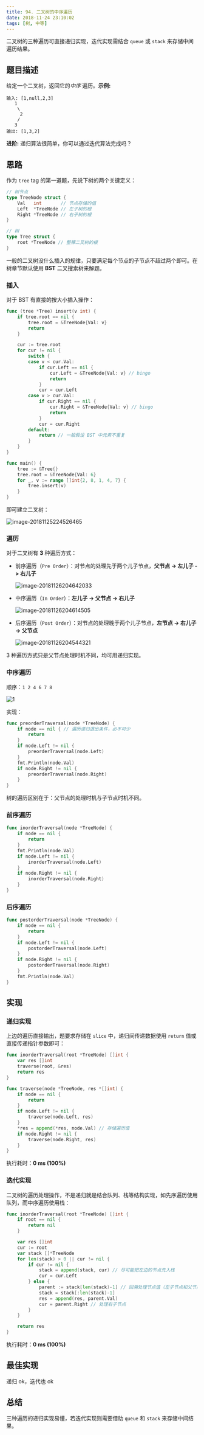 ```yaml
---
title: 94. 二叉树的中序遍历
date: 2018-11-24 23:10:02
tags: [树, 中等]
---
```


二叉树的三种遍历可直接递归实现，迭代实现需结合 `queue` 或 `stack` 来存储中间遍历结果。

<!-- more -->

## 题目描述

给定一个二叉树，返回它的*中序* 遍历。**示例:**

```
输入: [1,null,2,3]
   1
    \
     2
    /
   3
输出: [1,3,2]
```

**进阶:** 递归算法很简单，你可以通过迭代算法完成吗？

## 思路

作为 `tree` tag 的第一道题，先说下树的两个关键定义：

```go
// 树节点
type TreeNode struct {
	Val   int       // 节点存储的值
	Left  *TreeNode // 左子树的根
	Right *TreeNode // 右子树的根
}

// 树
type Tree struct {
	root *TreeNode // 整棵二叉树的根
}
```

一般的二叉树没什么插入的规律，只要满足每个节点的子节点不超过两个即可。在树章节默认使用 **BST** 二叉搜索树来解题。

### 插入

对于 BST 有直接的按大小插入操作：

```go
func (tree *Tree) insert(v int) {
	if tree.root == nil {
		tree.root = &TreeNode{Val: v}
		return
	}

	cur := tree.root
	for cur != nil {
		switch {
		case v < cur.Val:
			if cur.Left == nil {
				cur.Left = &TreeNode{Val: v} // bingo
				return
			}
			cur = cur.Left
		case v > cur.Val:
			if cur.Right == nil {
				cur.Right = &TreeNode{Val: v} // bingo
				return
			}
			cur = cur.Right
		default:
			return // 一般假设 BST 中元素不重复
		}
	}
}

func main() {
	tree := &Tree{}
	tree.root = &TreeNode{Val: 6}
	for _, v := range []int{2, 8, 1, 4, 7} {
		tree.insert(v)
	}
}

```

即可建立二叉树：

 ![image-20181125224526465](https://images.yinzige.com/2018-11-25-144527.png)



### 遍历

对于二叉树有 **3** 种遍历方式：

- 前序遍历（`Pre Order`）：对节点的处理先于两个儿子节点，**父节点 -> 左儿子 -> 右儿子**

  ![image-20181126204642033](https://images.yinzige.com/2018-11-26-124642.png)

- 中序遍历（`In Order`）：**左儿子 -> 父节点 -> 右儿子**

  ![image-20181126204614505](https://images.yinzige.com/2018-11-26-124615.png)

- 后序遍历（`Post Order`）：对节点的处理晚于两个儿子节点，**左节点 -> 右儿子 -> 父节点**

  ![image-20181126204544321](https://images.yinzige.com/2018-11-26-124545.png)

3 种遍历方式只是父节点处理时机不同，均可用递归实现。

### 中序遍历

顺序：`1 2 4 6 7 8`

 ![1](https://images.yinzige.com/2018-11-25-141433.gif)

实现：

```go
func preorderTraversal(node *TreeNode) {
	if node == nil { // 遍历递归退出条件，必不可少
		return
	}
	if node.Left != nil {
		preorderTraversal(node.Left)
	}
	fmt.Println(node.Val)
	if node.Right != nil {
		preorderTraversal(node.Right)
	}
}
```

树的遍历区别在于：父节点的处理时机与子节点时机不同。



### 前序遍历

```go
func inorderTraversal(node *TreeNode) {
	if node == nil {
		return
	}
	fmt.Println(node.Val)
	if node.Left != nil {
		inorderTraversal(node.Left)
	}
	if node.Right != nil {
		inorderTraversal(node.Right)
	}
}
```



### 后序遍历

```go
func postorderTraversal(node *TreeNode) {
	if node == nil {
		return
	}
	if node.Left != nil {
		postorderTraversal(node.Left)
	}
	if node.Right != nil {
		postorderTraversal(node.Right)
	}
	fmt.Println(node.Val)
}
```



## 实现

### 递归实现

上边的遍历直接输出，题要求存储在 `slice` 中，递归间传递数据使用 `return` 值或直接传递指针参数即可：

```go
func inorderTraversal(root *TreeNode) []int {
    var res []int
    traverse(root, &res)
    return res
}

func traverse(node *TreeNode, res *[]int) {
    if node == nil {
        return
    }
    if node.Left != nil {
        traverse(node.Left, res)
    }
    *res = append(*res, node.Val) // 存储遍历值
    if node.Right != nil {
        traverse(node.Right, res)
    }
}
```

执行耗时：**0 ms (100%)**



### 迭代实现

二叉树的遍历处理操作，不是递归就是结合队列、栈等结构实现，如先序遍历使用队列，而中序遍历使用栈：

```go
func inorderTraversal(root *TreeNode) []int {
	if root == nil {
		return nil
	}

	var res []int
	cur := root
	var stack []*TreeNode
	for len(stack) > 0 || cur != nil {
		if cur != nil {
			stack = append(stack, cur) // 尽可能把左边的节点先入栈
			cur = cur.Left
		} else {
			parent := stack[len(stack)-1] // 回溯处理节点值（左子节点和父节点）
			stack = stack[:len(stack)-1]
			res = append(res, parent.Val)
			cur = parent.Right // 处理右子节点
		}
	}

	return res
}
```

执行耗时：**0 ms (100%)**



## 最佳实现

递归 ok，迭代也 ok



## 总结

三种遍历的递归实现易懂，若迭代实现则需要借助 `queue` 和 `stack` 来存储中间结果。